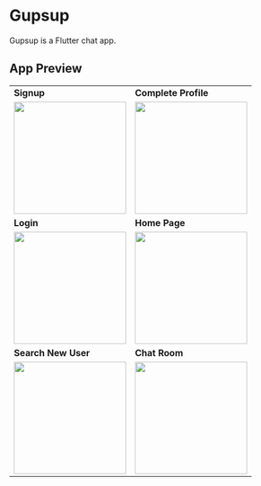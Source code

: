 # Gupsup

Gupsup is a Flutter chat app.

## App Preview

<table>
  <tr>
    <td><b>Signup</b></td>
    <td><b>Complete Profile</b></td>
  </tr>
  <tr>
    <td><img src="https://github.com/user-attachments/assets/a432e485-9ae2-47e0-9464-503d1198443f" width="200"/></td>
    <td><img src="https://github.com/user-attachments/assets/8fbae821-7dde-4cc6-8286-e3bd68b9f0d0" width="200"/></td>
  </tr>
  <tr>
    <td><b>Login</b></td>
    <td><b>Home Page</b></td>
  </tr>
  <tr>
    <td><img src="https://github.com/user-attachments/assets/d5017de0-8793-4717-8cc0-30bb643a1262" width="200"/></td>
    <td><img src="https://github.com/user-attachments/assets/b82fd209-b68e-4a49-8113-857456d6bf6e" width="200"/></td>
  </tr>
  <tr>
    <td><b>Search New User</b></td>
    <td><b>Chat Room</b></td>
  </tr>
  <tr>
    <td><img src="https://github.com/user-attachments/assets/23faf0ae-8df7-444f-ae0d-7b57d7204ddf" width="200"/></td>
    <td><img src="https://github.com/user-attachments/assets/9c5ff94e-fc90-4b9b-b3eb-4d841816a728" width="200"/></td>
  </tr>
</table>
